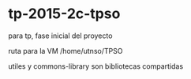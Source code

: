 # tp-2015-2c-tpso
para tp, fase inicial del proyecto

ruta para la VM  /home/utnso/TPSO

utiles y commons-library son bibliotecas compartidas
